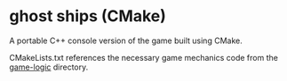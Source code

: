 # ghost ships (CMake)

A portable C++ console version of the game built using CMake. 

CMakeLists.txt references the necessary game mechanics code from the [game-logic](https://github.com/uaf372/ghost-ships/tree/main/game-logic/src) directory.
